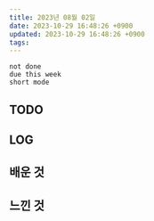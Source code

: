 ```yaml
---
title: 2023년 08월 02일
date: 2023-10-29 16:48:26 +0900
updated: 2023-10-29 16:48:26 +0900
tags: 
---
```


```tasks
not done 
due this week
short mode
```

## TODO

## LOG

## 배운 것

## 느낀 것